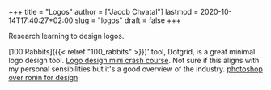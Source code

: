 +++
title = "Logos"
author = ["Jacob Chvatal"]
lastmod = 2020-10-14T17:40:27+02:00
slug = "logos"
draft = false
+++

Research learning to design logos.

[100 Rabbits]({{< relref "100_rabbits" >}})' tool, Dotgrid, is a great minimal logo design tool.
[Logo design mini crash course](https://m.youtube.com/watch?v=ab3Sy-HnUB0). Not sure if this aligns with my personal sensibilities but it's a good overview of the industry.
[photoshop over ronin for design](https://100r.co/site/ronin.html)
